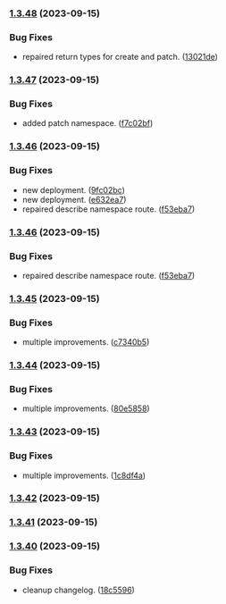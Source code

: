 
### [1.3.48](https://github.com/mogenius/punq/compare/dev1.3.47...dev1.3.48) (2023-09-15)


### Bug Fixes

* repaired return types for create and patch. ([13021de](https://github.com/mogenius/punq/commit/13021de7f116e25b95836848ce2f791b51717c28))

### [1.3.47](https://github.com/mogenius/punq/compare/dev1.3.46...dev1.3.47) (2023-09-15)


### Bug Fixes

* added patch namespace. ([f7c02bf](https://github.com/mogenius/punq/commit/f7c02bf2e16c7440b84545e56c03552978b0914e))

### [1.3.46](https://github.com/mogenius/punq/compare/dev1.3.45...dev1.3.46) (2023-09-15)


### Bug Fixes

* new deployment. ([9fc02bc](https://github.com/mogenius/punq/commit/9fc02bc8d0b2316c11c6c688c84ec7763dc0c284))
* new deployment. ([e632ea7](https://github.com/mogenius/punq/commit/e632ea73a21019ba72fef1aebfea825922d06ec8))
* repaired describe namespace route. ([f53eba7](https://github.com/mogenius/punq/commit/f53eba7f4ec88716e2895b002b527cc5594efd82))

### [1.3.46](https://github.com/mogenius/punq/compare/dev1.3.45...dev1.3.46) (2023-09-15)


### Bug Fixes

* repaired describe namespace route. ([f53eba7](https://github.com/mogenius/punq/commit/f53eba7f4ec88716e2895b002b527cc5594efd82))

### [1.3.45](https://github.com/mogenius/punq/compare/dev1.3.44...dev1.3.45) (2023-09-15)


### Bug Fixes

* multiple improvements. ([c7340b5](https://github.com/mogenius/punq/commit/c7340b5d5681baf2fb2237949e9f0f12e3a24d98))

### [1.3.44](https://github.com/mogenius/punq/compare/dev1.3.43...dev1.3.44) (2023-09-15)


### Bug Fixes

* multiple improvements. ([80e5858](https://github.com/mogenius/punq/commit/80e5858aadcdaba86388305923cc5f98e2950b8a))

### [1.3.43](https://github.com/mogenius/punq/compare/dev1.3.42...dev1.3.43) (2023-09-15)


### Bug Fixes

* multiple improvements. ([1c8df4a](https://github.com/mogenius/punq/commit/1c8df4afc3f28dede33bd75ff349b17ea36b6bfd))

### [1.3.42](https://github.com/mogenius/punq/compare/dev1.3.41...dev1.3.42) (2023-09-15)

### [1.3.41](https://github.com/mogenius/punq/compare/dev1.3.40...dev1.3.41) (2023-09-15)

### [1.3.40](https://github.com/mogenius/punq/compare/dev1.3.39...dev1.3.40) (2023-09-15)


### Bug Fixes

* cleanup changelog. ([18c5596](https://github.com/mogenius/punq/commit/18c559627e678693b08bc353cbfa30c21682f191))
